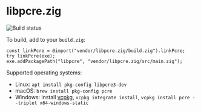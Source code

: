 # libpcre.zig

![Build status](https://github.com/kivikakk/libpcre.zig/workflows/Zig/badge.svg)

To build, add to your `build.zig`:

```zig
const linkPcre = @import("vendor/libpcre.zig/build.zig").linkPcre;
try linkPcre(exe);
exe.addPackagePath("libpcre", "vendor/libpcre.zig/src/main.zig");
```

Supported operating systems:

* Linux: `apt install pkg-config libpcre3-dev`
* macOS: `brew install pkg-config pcre`
* Windows: install [vcpkg](https://github.com/microsoft/vcpkg#quick-start-windows), `vcpkg integrate install`, `vcpkg install pcre --triplet x64-windows-static`
